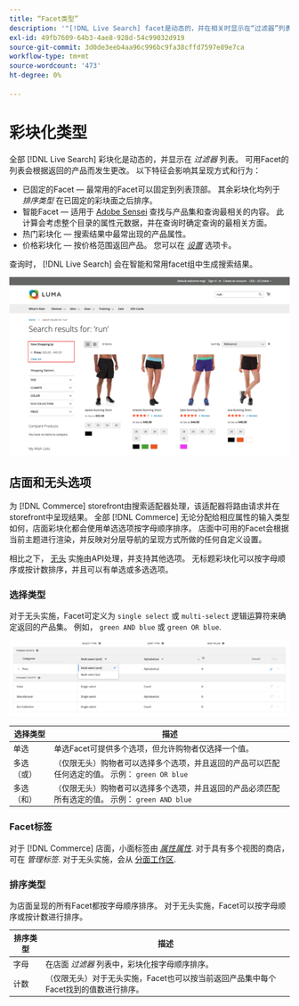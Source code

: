 ```yaml
---
title: “Facet类型”
description: '"[!DNL Live Search] facet是动态的，并在相关时显示在“过滤器”列表中。'
exl-id: 49fb7609-64b3-4ae8-928d-54c99032d919
source-git-commit: 3d0de3eeb4aa96c996bc9fa38cffd7597e89e7ca
workflow-type: tm+mt
source-wordcount: '473'
ht-degree: 0%

---
```


# 彩块化类型

全部 [!DNL Live Search] 彩块化是动态的，并显示在 *过滤器* 列表。 可用Facet的列表会根据返回的产品而发生更改。 以下特征会影响其呈现方式和行为：

* 已固定的Facet — 最常用的Facet可以固定到列表顶部。 其余彩块化均列于 *排序类型* 在已固定的彩块面之后排序。
* 智能Facet — 适用于 [Adobe Sensei](https://www.adobe.com/sensei.html) 查找与产品集和查询最相关的内容。 此计算会考虑整个目录的属性元数据，并在查询时确定查询的最相关方面。
* 热门彩块化 — 搜索结果中最常出现的产品属性。
* 价格彩块化 — 按价格范围返回产品。 您可以在 [*设置*](settings.md) 选项卡。

查询时， [!DNL Live Search] 会在智能和常用facet组中生成搜索结果。

![Facet — 价格](assets/storefront-search-results-run-price.png)

## 店面和无头选项

为 [!DNL Commerce] storefront由搜索适配器处理，该适配器将路由请求并在storefront中呈现结果。 全部 [!DNL Commerce] 无论分配给相应属性的输入类型如何，店面彩块化都会使用单选选项按字母顺序排序。 店面中可用的Facet会根据当前主题进行渲染，并反映对分层导航的呈现方式所做的任何自定义设置。

相比之下， [无头](https://developer.adobe.com/commerce/php/architecture/technical-vision/web-api/) 实施由API处理，并支持其他选项。 无标题彩块化可以按字母顺序或按计数排序，并且可以有单选或多选选项。

### 选择类型

对于无头实施，Facet可定义为 `single select` 或 `multi-select` 逻辑运算符来确定返回的产品集。 例如， `green AND blue` 或 `green OR blue`.

![Facet — 选择类型](assets/facets-select-type.png)

| 选择类型 | 描述 |
|--- |--- |
| 单选 | 单选Facet可提供多个选项，但允许购物者仅选择一个值。 |
| 多选（或） | （仅限无头）购物者可以选择多个选项，并且返回的产品可以匹配任何选定的值。 示例： `green OR blue` |
| 多选（和） | （仅限无头）购物者可以选择多个选项，并且返回的产品必须匹配所有选定的值。 示例： `green AND blue` |

### Facet标签

对于 [!DNL Commerce] 店面，小面标签由 [*属性属性*](https://experienceleague.adobe.com/docs/commerce-admin/catalog/product-attributes/create/attribute-product-create.html). 对于具有多个视图的商店，可在 *管理标签*. 对于无头实施，会从 [分面工作区](faceting-workspace.md).

### 排序类型

为店面呈现的所有Facet都按字母顺序排序。 对于无头实施，Facet可以按字母顺序或按计数进行排序。

| 排序类型 | 描述 |
|--- |--- |
| 字母 | 在店面 *过滤器* 列表中，彩块化按字母顺序排序。 |
| 计数 | （仅限无头）对于无头实施，Facet也可以按当前返回产品集中每个Facet找到的值数进行排序。 |
